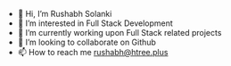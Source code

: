 - 👋 Hi, I’m Rushabh Solanki
- 👀 I’m interested in Full Stack Development
- 🌱 I’m currently working upon Full Stack related projects
- 💞️ I’m looking to collaborate on Github
- 📫 How to reach me rushabh@htree.plus

<!---
Rushabhfx/Rushabhfx is a ✨ special ✨ repository because its `README.md` (this file) appears on your GitHub profile.
You can click the Preview link to take a look at your changes.
--->
